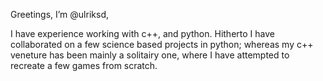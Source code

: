Greetings, I’m @ulriksd,

I have experience working with c++, and python. Hitherto I have collaborated on a few science based projects in python; 
whereas my c++ veneture has been mainly a solitairy one, where I have attempted to recreate a few games from scratch.
